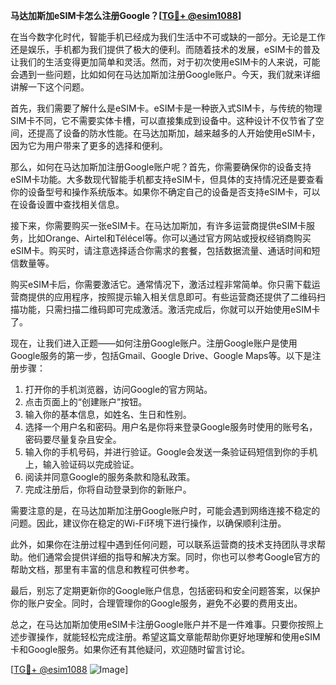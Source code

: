 **马达加斯加eSIM卡怎么注册Google？[[TG💪+ @esim1088](https://t.me/s/esim1088)]**

在当今数字化时代，智能手机已经成为我们生活中不可或缺的一部分。无论是工作还是娱乐，手机都为我们提供了极大的便利。而随着技术的发展，eSIM卡的普及让我们的生活变得更加简单和灵活。然而，对于初次使用eSIM卡的人来说，可能会遇到一些问题，比如如何在马达加斯加注册Google账户。今天，我们就来详细讲解一下这个问题。

首先，我们需要了解什么是eSIM卡。eSIM卡是一种嵌入式SIM卡，与传统的物理SIM卡不同，它不需要实体卡槽，可以直接集成到设备中。这种设计不仅节省了空间，还提高了设备的防水性能。在马达加斯加，越来越多的人开始使用eSIM卡，因为它为用户带来了更多的选择和便利。

那么，如何在马达加斯加注册Google账户呢？首先，你需要确保你的设备支持eSIM卡功能。大多数现代智能手机都支持eSIM卡，但具体的支持情况还是要查看你的设备型号和操作系统版本。如果你不确定自己的设备是否支持eSIM卡，可以在设备设置中查找相关信息。

接下来，你需要购买一张eSIM卡。在马达加斯加，有许多运营商提供eSIM卡服务，比如Orange、Airtel和Télécel等。你可以通过官方网站或授权经销商购买eSIM卡。购买时，请注意选择适合你需求的套餐，包括数据流量、通话时间和短信数量等。

购买eSIM卡后，你需要激活它。通常情况下，激活过程非常简单。你只需下载运营商提供的应用程序，按照提示输入相关信息即可。有些运营商还提供了二维码扫描功能，只需扫描二维码即可完成激活。激活完成后，你就可以开始使用eSIM卡了。

现在，让我们进入正题——如何注册Google账户。注册Google账户是使用Google服务的第一步，包括Gmail、Google Drive、Google Maps等。以下是注册步骤：

1. 打开你的手机浏览器，访问Google的官方网站。
2. 点击页面上的“创建账户”按钮。
3. 输入你的基本信息，如姓名、生日和性别。
4. 选择一个用户名和密码。用户名是你将来登录Google服务时使用的账号名，密码要尽量复杂且安全。
5. 输入你的手机号码，并进行验证。Google会发送一条验证码短信到你的手机上，输入验证码以完成验证。
6. 阅读并同意Google的服务条款和隐私政策。
7. 完成注册后，你将自动登录到你的新账户。

需要注意的是，在马达加斯加注册Google账户时，可能会遇到网络连接不稳定的问题。因此，建议你在稳定的Wi-Fi环境下进行操作，以确保顺利注册。

此外，如果你在注册过程中遇到任何问题，可以联系运营商的技术支持团队寻求帮助。他们通常会提供详细的指导和解决方案。同时，你也可以参考Google官方的帮助文档，那里有丰富的信息和教程可供参考。

最后，别忘了定期更新你的Google账户信息，包括密码和安全问题答案，以保护你的账户安全。同时，合理管理你的Google服务，避免不必要的费用支出。

总之，在马达加斯加使用eSIM卡注册Google账户并不是一件难事。只要你按照上述步骤操作，就能轻松完成注册。希望这篇文章能帮助你更好地理解和使用eSIM卡和Google服务。如果你还有其他疑问，欢迎随时留言讨论。

[[TG💪+ @esim1088](https://t.me/s/esim1088) ![Image](https://i.postimg.cc/4NQfJmqS/Snipaste-2025-05-13-00-14-12.png)]